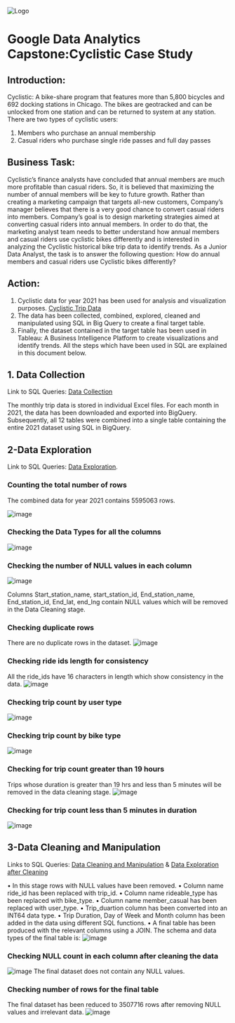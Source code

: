 
![Logo](https://github.com/user-attachments/assets/3dece03a-fce2-453e-9e9b-d143caadc0b0)




# Google Data Analytics Capstone:Cyclistic Case Study 

## Introduction:
Cyclistic: A bike-share program that features more than 5,800 bicycles and 692 docking stations in Chicago.
The bikes are geotracked and can be unlocked from one station and can be returned to system at any station.
There are two types of cyclistic users: 
1.	Members who purchase an annual membership
2.	Casual riders who purchase single ride passes and full day passes

## Business Task:
Cyclistic’s finance analysts have concluded that annual members are much more profitable than casual riders. So, it is believed that maximizing the number of annual members will be key to future growth. Rather than creating a marketing campaign that targets all-new customers, Company’s manager believes that there is a very good chance to convert casual riders into members.
Company’s goal is to design marketing strategies aimed at converting casual riders into annual members. In order to do that, the marketing analyst team needs to better understand how annual members and casual riders use cyclistic bikes differently and is interested in analyzing the Cyclistic historical bike trip data to identify trends.
As a Junior Data Analyst, the task is to answer the following question:
How do annual members and casual riders use Cyclistic bikes differently?

## Action:
1.	Cyclistic data for year 2021 has been used for analysis and visualization purposes. [Cyclistic Trip Data](https://divvy-tripdata.s3.amazonaws.com/index.html)
2.	The data has been collected, combined, explored, cleaned and manipulated using SQL in Big Query to create a final target table.
3.	Finally, the dataset contained in the target table has been used in Tableau: A Business Intelligence Platform to create visualizations and identify trends.
All the steps which have been used in SQL are explained in this document below.

## 1.	Data Collection
Link to SQL Queries: [Data Collection](https://github.com/danishnawaz-BI/Google-Data-Analytics-Cyclistic-Case-Study/blob/1272e893e25114353b57f69a8172fe8311208d11/1-Data%20Collection.sql)

The monthly trip data is stored in individual Excel files. For each month in 2021, the data has been downloaded and exported into BigQuery. Subsequently, all 12 tables were combined into a single table containing the entire 2021 dataset using SQL in BigQuery.

## 2-Data Exploration 
Link to SQL Queries: [Data Exploration](https://github.com/danishnawaz-BI/Google-Data-Analytics-Cyclistic-Case-Study/blob/1272e893e25114353b57f69a8172fe8311208d11/2-Data%20Exploration.sql).

### Counting the total number of rows

The combined data for year 2021 contains 5595063 rows.

![image](https://github.com/user-attachments/assets/a72e8bb9-969f-4a21-91e4-e017a1765433)

 
### Checking the Data Types for all the columns
![image](https://github.com/user-attachments/assets/ff18c80d-2c41-4593-8a11-69db3baf7fd7)

### Checking the number of NULL values in each column
![image](https://github.com/user-attachments/assets/346070e5-1516-445d-81af-ba278fa92e7b)

Columns Start_station_name, start_station_id, End_station_name, End_station_id, End_lat, end_lng contain NULL values which will be removed in the Data Cleaning stage.

### Checking duplicate rows
There are no duplicate rows in the dataset.
![image](https://github.com/user-attachments/assets/f53b4f70-f5b3-4b12-9d75-40f511039ff6)

### Checking ride ids length for consistency 
All the ride_ids have 16 characters in length which show consistency in the data.
![image](https://github.com/user-attachments/assets/e11dcb2b-6d1f-44d3-811e-5f663812d530)

### Checking trip count by user type
![image](https://github.com/user-attachments/assets/8e8a4095-3129-440f-adde-ab200eeec4bc)

 ### Checking trip count by bike type
 ![image](https://github.com/user-attachments/assets/60932337-07e3-40e5-8bab-4528f0958b70)

### Checking for trip count greater than 19 hours
Trips whose duration is greater than 19 hrs and less than 5 minutes will be removed in the data cleaning stage.
![image](https://github.com/user-attachments/assets/16243c42-f5a5-4034-b60e-8e7159422a60)

### Checking for trip count less than 5 minutes in duration
![image](https://github.com/user-attachments/assets/ab311e2b-5762-42be-a258-3eae7373fee3)


## 3-Data Cleaning and Manipulation 
Links to SQL Queries: [Data Cleaning and Manipulation](https://github.com/danishnawaz-BI/Google-Data-Analytics-Cyclistic-Case-Study/blob/1272e893e25114353b57f69a8172fe8311208d11/3-Data%20Cleaning%20%26%20Manipulation.sql) & 
[Data Exploration after Cleaning](https://github.com/danishnawaz-BI/Google-Data-Analytics-Cyclistic-Case-Study/blob/1272e893e25114353b57f69a8172fe8311208d11/4-Data%20Exploration%20after%20cleaning.sql)

•	In this stage rows with NULL values have been removed.
•	Column name ride_id has been replaced with trip_id.
•	Column name rideable_type has been replaced with bike_type.
•	Column name member_casual has been replaced with user_type.
•	Trip_duartion column has been converted into an INT64 data type.
•	Trip Duration, Day of Week and Month column has been added in the data using different SQL functions.
•	A final table has been produced with the relevant columns using a JOIN.
The schema and data types of the final table is:
![image](https://github.com/user-attachments/assets/f5dce7ee-25a8-47fa-97e8-1bb28d74a6c4)

### Checking NULL count in each column after cleaning the data
![image](https://github.com/user-attachments/assets/e15a206d-e804-40d1-873f-f16abd7e981e)
The final dataset does not contain any NULL values.

### Checking number of rows for the final table
The final dataset has been reduced to 3507716 rows after removing NULL values and irrelevant data.
![image](https://github.com/user-attachments/assets/9fc47330-6ce4-4fc1-8937-aa91fe9f385a)

 




